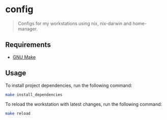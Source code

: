 # config
> Configs for my workstations using nix, nix-darwin and home-manager. 

## Requirements

- [GNU Make](https://www.gnu.org/software/make/)

## Usage
To install project dependencies, run the following command:
```bash
make install_dependencies
```

To reload the workstation with latest changes, run the following command:
```bash
make reload
```
